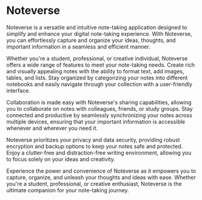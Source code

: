 # Noteverse
Noteverse is a versatile and intuitive note-taking application designed to simplify and enhance your digital note-taking experience. With Noteverse, you can effortlessly capture and organize your ideas, thoughts, and important information in a seamless and efficient manner.

Whether you're a student, professional, or creative individual, Noteverse offers a wide range of features to meet your note-taking needs. Create rich and visually appealing notes with the ability to format text, add images, tables, and lists. Stay organized by categorizing your notes into different notebooks and easily navigate through your collection with a user-friendly interface.

Collaboration is made easy with Noteverse's sharing capabilities, allowing you to collaborate on notes with colleagues, friends, or study groups. Stay connected and productive by seamlessly synchronizing your notes across multiple devices, ensuring that your important information is accessible whenever and wherever you need it.

Noteverse prioritizes your privacy and data security, providing robust encryption and backup options to keep your notes safe and protected. Enjoy a clutter-free and distraction-free writing environment, allowing you to focus solely on your ideas and creativity.

Experience the power and convenience of Noteverse as it empowers you to capture, organize, and unleash your thoughts and ideas with ease. Whether you're a student, professional, or creative enthusiast, Noteverse is the ultimate companion for your note-taking journey.
